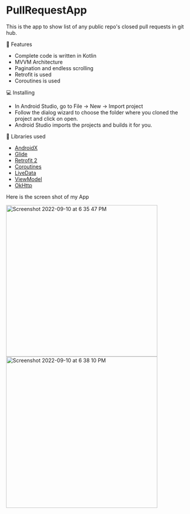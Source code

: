# PullRequestApp
This is the app to show list of any public repo's closed pull requests in git hub.




🌟 Features

- Complete code is written in Kotlin
- MVVM Architecture
- Pagination and endless scrolling 
- Retrofit is used 
- Coroutines is used


💻 Installing

- In Android Studio, go to File -> New -> Import project
- Follow the dialog wizard to choose the folder where you cloned the project and click on open.
- Android Studio imports the projects and builds it for you.


📃 Libraries used

- [AndroidX](https://developer.android.com/jetpack/androidx/)
- [Glide](https://github.com/bumptech/glide)
- [Retrofit 2](https://github.com/square/retrofit)
- [Coroutines](https://developer.android.com/kotlin/coroutines)
- [LiveData](https://developer.android.com/topic/libraries/architecture/livedata)
- [ViewModel](https://developer.android.com/topic/libraries/architecture/viewmodel)
- [OkHttp](https://github.com/square/okhttp)


Here is the screen shot of my App



<img width="411" alt="Screenshot 2022-09-10 at 6 35 47 PM" src="https://user-images.githubusercontent.com/62235471/189486883-66bb20a9-2749-442a-b619-7bf332919084.png">



<img width="411" alt="Screenshot 2022-09-10 at 6 38 10 PM" src="https://user-images.githubusercontent.com/62235471/189486887-7a02c29c-8631-495c-9896-613a3eb938b2.png">

